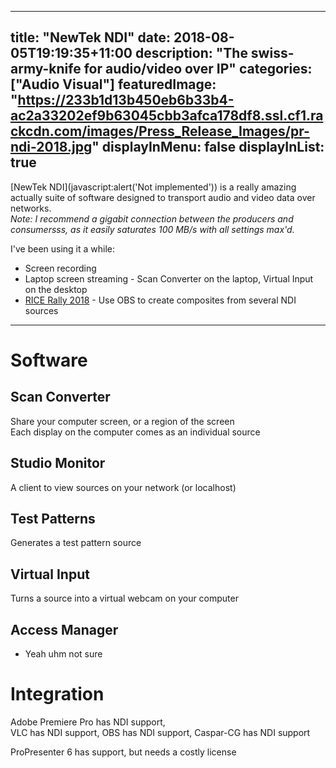   ---
title: "NewTek NDI"
date: 2018-08-05T19:19:35+11:00
description: "The swiss-army-knife for audio/video over IP"
categories: ["Audio Visual"]
featuredImage: "https://233b1d13b450eb6b33b4-ac2a33202ef9b63045cbb3afca178df8.ssl.cf1.rackcdn.com/images/Press_Release_Images/pr-ndi-2018.jpg"
displayInMenu: false
displayInList: true
---

[NewTek NDI](javascript:alert(\'Not implemented\')) is a really amazing actually suite of software designed to transport audio and video data over networks.  
_Note: I recommend a gigabit connection between the producers and consumersss, as it easily saturates 100 MB/s with all settings max'd._


I've been using it a while:

* Screen recording
* Laptop screen streaming - Scan Converter on the laptop, Virtual Input on the desktop
* [RICE Rally 2018](../rice-rally-2018-sydney) - Use OBS to create composites from several NDI sources


---

# Software

## Scan Converter
Share your computer screen, or a region of the screen  
Each display on the computer comes as an individual source

## Studio Monitor
A client to view sources on your network (or localhost)

## Test Patterns
Generates a test pattern source

## Virtual Input
Turns a source into a virtual webcam on your computer

## Access Manager
- Yeah uhm not sure

# Integration
Adobe Premiere Pro has NDI support,  
VLC has NDI support,
OBS has NDI support,
Caspar-CG has NDI support  

ProPresenter 6 has support, but needs a costly license